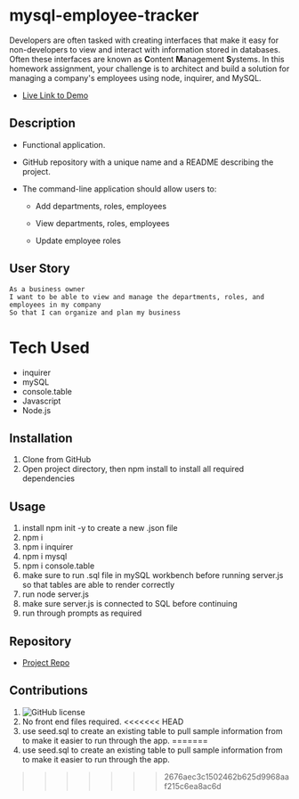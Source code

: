 # mysql-employee-tracker

Developers are often tasked with creating interfaces that make it easy for non-developers to view and interact with information stored in databases. Often these interfaces are known as **C**ontent **M**anagement **S**ystems. In this homework assignment, your challenge is to architect and build a solution for managing a company's employees using node, inquirer, and MySQL.

- [Live Link to Demo](https://www.youtube.com/watch?v=xP8feYon4gw&t=5s)



## Description
* Functional application.

* GitHub repository with a unique name and a README describing the project.

* The command-line application should allow users to:

  * Add departments, roles, employees

  * View departments, roles, employees

  * Update employee roles

## User Story
```
As a business owner
I want to be able to view and manage the departments, roles, and employees in my company
So that I can organize and plan my business
```
# Tech Used
- inquirer
- mySQL
- console.table
- Javascript
- Node.js

## Installation
1. Clone from GitHub
2. Open project directory, then npm install to install all required dependencies 

## Usage
1. install npm init -y to create a new .json file
2. npm i
3. npm i inquirer
4. npm i mysql
5. npm i console.table
6. make sure to run .sql file in mySQL workbench before running server.js so that tables are     able to render correctly
7. run node server.js
8. make sure server.js is connected to SQL before continuing
9. run through prompts as required 

## Repository

  - [Project Repo](https://github.com/bokigolic/employee_tracker)

## Contributions
1. ![GitHub license](https://github.com/bokigolic/employee_tracker/blob/main/LICENSE)
2. No front end files required.
<<<<<<< HEAD
3. use seed.sql to create an existing table to pull sample information from to make it easier to run through the app.
=======
3. use seed.sql to create an existing table to pull sample information from to make it easier to run through the app.
>>>>>>> 2676aec3c1502462b625d9968aaf215c6ea8ac6d
